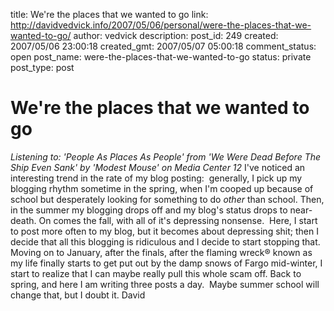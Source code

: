 title: We're the places that we wanted to go
link: http://davidvedvick.info/2007/05/06/personal/were-the-places-that-we-wanted-to-go/
author: vedvick
description: 
post_id: 249
created: 2007/05/06 23:00:18
created_gmt: 2007/05/07 05:00:18
comment_status: open
post_name: were-the-places-that-we-wanted-to-go
status: private
post_type: post

# We're the places that we wanted to go

_Listening to: 'People As Places As People' from 'We Were Dead Before The Ship Even Sank' by 'Modest Mouse' on Media Center 12_ I've noticed an interesting trend in the rate of my blog posting:  generally, I pick up my blogging rhythm sometime in the spring, when I'm cooped up because of school but desperately looking for something to do _other_ than school. Then, in the summer my blogging drops off and my blog's status drops to near-death. On comes the fall, with all of it's depressing nonsense.  Here, I start to post more often to my blog, but it becomes about depressing shit; then I decide that all this blogging is ridiculous and I decide to start stopping that.  Moving on to January, after the finals, after the flaming wreck® known as my life finally starts to get put out by the damp snows of Fargo mid-winter, I start to realize that I can maybe really pull this whole scam off. Back to spring, and here I am writing three posts a day.  Maybe summer school will change that, but I doubt it. David
